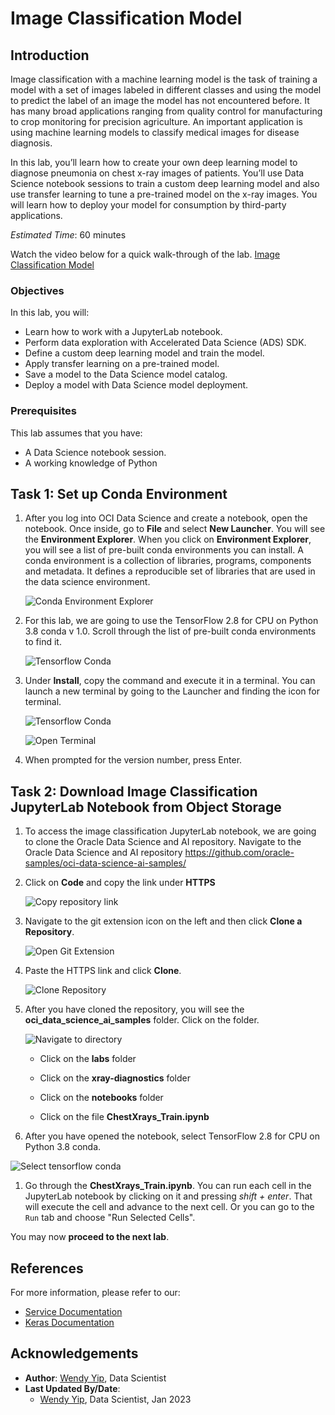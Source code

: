# Image Classification Model

## Introduction

Image classification with a machine learning model is the task of training a model with a set of images labeled in different classes and using the model to predict the label of an image the model has not encountered before.  It has many broad applications ranging from quality control for manufacturing to crop monitoring for precision agriculture. An important application is using machine learning models to classify medical images for disease diagnosis.  

In this lab, you’ll learn how to create your own deep learning model to diagnose pneumonia on chest x-ray images of patients. You’ll use Data Science notebook sessions to train a custom deep learning model and also use transfer learning to tune a pre-trained model on the x-ray images. You will learn how to deploy your model for consumption by third-party applications.

*Estimated Time*: 60 minutes

Watch the video below for a quick walk-through of the lab.
[Image Classification Model](videohub:1_awn9ur86)

### Objectives

In this lab, you will:

* Learn how to work with a JupyterLab notebook.
* Perform data exploration with Accelerated Data Science (ADS) SDK.
* Define a custom deep learning model and train the model.
* Apply transfer learning on a pre-trained model.
* Save a model to the Data Science model catalog.
* Deploy a model with Data Science model deployment.

### Prerequisites

This lab assumes that you have:
* A Data Science notebook session.
* A working knowledge of Python

## Task 1: Set up Conda Environment

1.  After you log into OCI Data Science and create a notebook, open the notebook.  Once inside, go to **File** and select **New Launcher**.  You will see the **Environment Explorer**. When you click on **Environment Explorer**, you will see a list of pre-built conda environments you can install. A conda environment is a collection of libraries, programs, components and metadata. It defines a reproducible set of libraries that are used in the data science environment.

    ![Conda Environment Explorer](images/conda-environment-explorer.png " ")

1.  For this lab, we are going to use the TensorFlow 2.8 for CPU on Python 3.8 conda v 1.0.  Scroll through the list of pre-built conda environments to find it.

    ![Tensorflow Conda](images/tensorflow-conda-expand-details.png " ")

1.  Under **Install**, copy the command and execute it in a terminal.  You can launch a new terminal by going to the Launcher and finding the icon for terminal.

    ![Tensorflow Conda](images/tensorflow-conda.png " ")

    ![Open Terminal](images/open-terminal.png " ")

1.  When prompted for the version number, press Enter.

## Task 2: Download Image Classification JupyterLab Notebook from Object Storage

1. To access the image classification JupyterLab notebook, we are going to clone the Oracle Data Science and AI repository.  Navigate to the Oracle Data Science and AI repository https://github.com/oracle-samples/oci-data-science-ai-samples/

1.  Click on **Code** and copy the link under **HTTPS**

    ![Copy repository link](./../common/images/copy-git-repo-link.png " ")

1.  Navigate to the git extension icon on the left and then click **Clone a Repository**.

    ![Open Git Extension](./../common/images/git-extension.png " ")

1.  Paste the HTTPS link and click **Clone**.  

    ![Clone Repository ](./../common/images/clone-repository.png " ")

1.  After you have cloned the repository, you will see the **oci\_data\_science\_ai\_samples** folder. Click on the folder.

    ![Navigate to directory](./../common/images/navigate-directory.png " ")

    * Click on the **labs** folder

    * Click on the **xray-diagnostics** folder

    * Click on the **notebooks** folder

    * Click on the file **ChestXrays\_Train.ipynb**

1.  After you have opened the notebook, select TensorFlow 2.8 for CPU on Python 3.8 conda.

![Select tensorflow conda](images/select-conda-environ.png " ")

1.  Go through the **ChestXrays\_Train.ipynb**.  You can run each cell in the JupyterLab notebook by clicking on it and pressing *shift + enter*. That will execute the cell and advance to the next cell. Or you can go to the `Run` tab and choose "Run Selected Cells".

You may now **proceed to the next lab**.

## References

For more information, please refer to our:

* [Service Documentation](https://docs.oracle.com/en-us/iaas/data-science/using/data-science.htm)
* [Keras Documentation](https://keras.io/)

## Acknowledgements

* **Author**: [Wendy Yip](https://www.linkedin.com/in/wendy-yip-a3990610/), Data Scientist
* **Last Updated By/Date**:
    * [Wendy Yip](https://www.linkedin.com/in/wendy-yip-a3990610/), Data Scientist, Jan 2023

